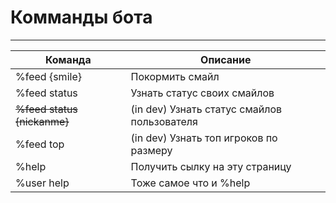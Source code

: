 # Комманды бота
___

| Команда                     | Описание                                    |
|-----------------------------|---------------------------------------------|
| %feed {smile}               | Покормить смайл                             |
| %feed status                | Узнать статус своих смайлов                 |
| ~~%feed status {nickanme}~~ | (in dev) Узнать статус смайлов пользователя |
| %feed top                   | (in dev) Узнать топ игроков по размеру      |
| %help                       | Получить сылку на эту страницу              |
| %user help                  | Тоже самое что и %help                      |
